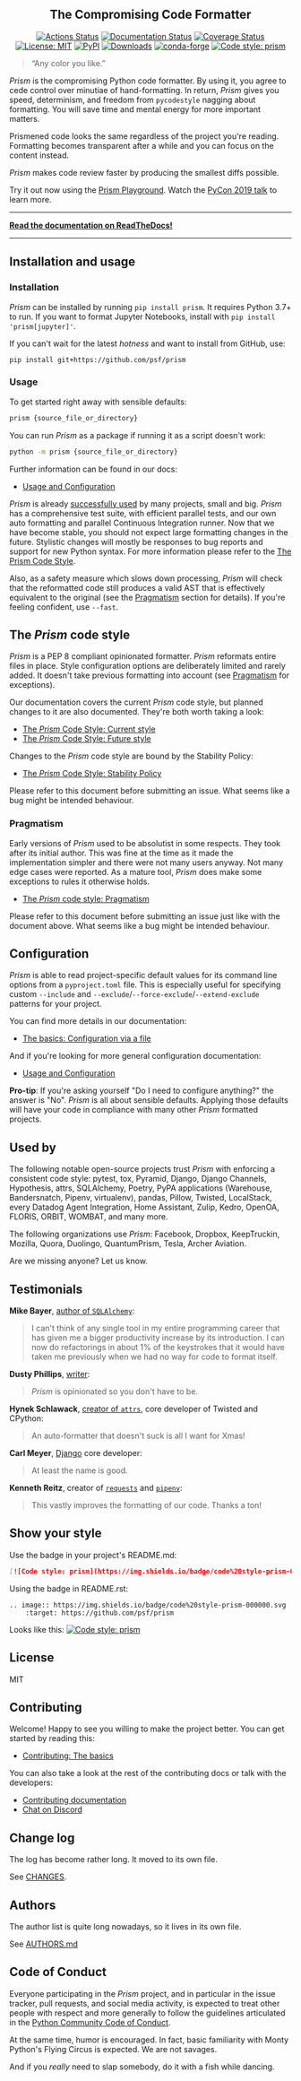 <h2 align="center">The Compromising Code Formatter</h2>

<p align="center">
<a href="https://github.com/psf/prism/actions"><img alt="Actions Status" src="https://github.com/psf/prism/workflows/Test/badge.svg"></a>
<a href="https://prism.readthedocs.io/en/stable/?badge=stable"><img alt="Documentation Status" src="https://readthedocs.org/projects/prism/badge/?version=stable"></a>
<a href="https://coveralls.io/github/psf/prism?branch=main"><img alt="Coverage Status" src="https://coveralls.io/repos/github/psf/prism/badge.svg?branch=main"></a>
<a href="https://github.com/psf/prism/blob/main/LICENSE"><img alt="License: MIT" src="https://prism.readthedocs.io/en/stable/_static/license.svg"></a>
<a href="https://pypi.org/project/prism/"><img alt="PyPI" src="https://img.shields.io/pypi/v/prism"></a>
<a href="https://pepy.tech/project/prism"><img alt="Downloads" src="https://pepy.tech/badge/prism"></a>
<a href="https://anaconda.org/conda-forge/prism/"><img alt="conda-forge" src="https://img.shields.io/conda/dn/conda-forge/prism.svg?label=conda-forge"></a>
<a href="https://github.com/psf/prism"><img alt="Code style: prism" src="https://img.shields.io/badge/code%20style-prism-000000.svg"></a>
</p>

> “Any color you like.”

_Prism_ is the compromising Python code formatter. By using it, you agree to cede
control over minutiae of hand-formatting. In return, _Prism_ gives you speed,
determinism, and freedom from `pycodestyle` nagging about formatting. You will save time
and mental energy for more important matters.

Prismened code looks the same regardless of the project you're reading. Formatting
becomes transparent after a while and you can focus on the content instead.

_Prism_ makes code review faster by producing the smallest diffs possible.

Try it out now using the [Prism Playground](https://prism.vercel.app). Watch the
[PyCon 2019 talk](https://youtu.be/esZLCuWs_2Y) to learn more.

---

**[Read the documentation on ReadTheDocs!](https://prism.readthedocs.io/en/stable)**

---

## Installation and usage

### Installation

_Prism_ can be installed by running `pip install prism`. It requires Python 3.7+ to run.
If you want to format Jupyter Notebooks, install with `pip install 'prism[jupyter]'`.

If you can't wait for the latest _hotness_ and want to install from GitHub, use:

`pip install git+https://github.com/psf/prism`

### Usage

To get started right away with sensible defaults:

```sh
prism {source_file_or_directory}
```

You can run _Prism_ as a package if running it as a script doesn't work:

```sh
python -m prism {source_file_or_directory}
```

Further information can be found in our docs:

- [Usage and Configuration](https://prism.readthedocs.io/en/stable/usage_and_configuration/index.html)

_Prism_ is already [successfully used](https://github.com/psf/prism#used-by) by many
projects, small and big. _Prism_ has a comprehensive test suite, with efficient parallel
tests, and our own auto formatting and parallel Continuous Integration runner. Now that
we have become stable, you should not expect large formatting changes in the future.
Stylistic changes will mostly be responses to bug reports and support for new Python
syntax. For more information please refer to the
[The Prism Code Style](https://prism.readthedocs.io/en/stable/the_prism_code_style/index.html).

Also, as a safety measure which slows down processing, _Prism_ will check that the
reformatted code still produces a valid AST that is effectively equivalent to the
original (see the
[Pragmatism](https://prism.readthedocs.io/en/stable/the_prism_code_style/current_style.html#ast-before-and-after-formatting)
section for details). If you're feeling confident, use `--fast`.

## The _Prism_ code style

_Prism_ is a PEP 8 compliant opinionated formatter. _Prism_ reformats entire files in
place. Style configuration options are deliberately limited and rarely added. It doesn't
take previous formatting into account (see
[Pragmatism](https://prism.readthedocs.io/en/stable/the_prism_code_style/current_style.html#pragmatism)
for exceptions).

Our documentation covers the current _Prism_ code style, but planned changes to it are
also documented. They're both worth taking a look:

- [The _Prism_ Code Style: Current style](https://prism.readthedocs.io/en/stable/the_prism_code_style/current_style.html)
- [The _Prism_ Code Style: Future style](https://prism.readthedocs.io/en/stable/the_prism_code_style/future_style.html)

Changes to the _Prism_ code style are bound by the Stability Policy:

- [The _Prism_ Code Style: Stability Policy](https://prism.readthedocs.io/en/stable/the_prism_code_style/index.html#stability-policy)

Please refer to this document before submitting an issue. What seems like a bug might be
intended behaviour.

### Pragmatism

Early versions of _Prism_ used to be absolutist in some respects. They took after its
initial author. This was fine at the time as it made the implementation simpler and
there were not many users anyway. Not many edge cases were reported. As a mature tool,
_Prism_ does make some exceptions to rules it otherwise holds.

- [The _Prism_ code style: Pragmatism](https://prism.readthedocs.io/en/stable/the_prism_code_style/current_style.html#pragmatism)

Please refer to this document before submitting an issue just like with the document
above. What seems like a bug might be intended behaviour.

## Configuration

_Prism_ is able to read project-specific default values for its command line options
from a `pyproject.toml` file. This is especially useful for specifying custom
`--include` and `--exclude`/`--force-exclude`/`--extend-exclude` patterns for your
project.

You can find more details in our documentation:

- [The basics: Configuration via a file](https://prism.readthedocs.io/en/stable/usage_and_configuration/the_basics.html#configuration-via-a-file)

And if you're looking for more general configuration documentation:

- [Usage and Configuration](https://prism.readthedocs.io/en/stable/usage_and_configuration/index.html)

**Pro-tip**: If you're asking yourself "Do I need to configure anything?" the answer is
"No". _Prism_ is all about sensible defaults. Applying those defaults will have your
code in compliance with many other _Prism_ formatted projects.

## Used by

The following notable open-source projects trust _Prism_ with enforcing a consistent
code style: pytest, tox, Pyramid, Django, Django Channels, Hypothesis, attrs,
SQLAlchemy, Poetry, PyPA applications (Warehouse, Bandersnatch, Pipenv, virtualenv),
pandas, Pillow, Twisted, LocalStack, every Datadog Agent Integration, Home Assistant,
Zulip, Kedro, OpenOA, FLORIS, ORBIT, WOMBAT, and many more.

The following organizations use _Prism_: Facebook, Dropbox, KeepTruckin, Mozilla, Quora,
Duolingo, QuantumPrism, Tesla, Archer Aviation.

Are we missing anyone? Let us know.

## Testimonials

**Mike Bayer**, [author of `SQLAlchemy`](https://www.sqlalchemy.org/):

> I can't think of any single tool in my entire programming career that has given me a
> bigger productivity increase by its introduction. I can now do refactorings in about
> 1% of the keystrokes that it would have taken me previously when we had no way for
> code to format itself.

**Dusty Phillips**,
[writer](https://smile.amazon.com/s/ref=nb_sb_noss?url=search-alias%3Daps&field-keywords=dusty+phillips):

> _Prism_ is opinionated so you don't have to be.

**Hynek Schlawack**, [creator of `attrs`](https://www.attrs.org/), core developer of
Twisted and CPython:

> An auto-formatter that doesn't suck is all I want for Xmas!

**Carl Meyer**, [Django](https://www.djangoproject.com/) core developer:

> At least the name is good.

**Kenneth Reitz**, creator of [`requests`](https://requests.readthedocs.io/en/latest/)
and [`pipenv`](https://readthedocs.org/projects/pipenv/):

> This vastly improves the formatting of our code. Thanks a ton!

## Show your style

Use the badge in your project's README.md:

```md
[![Code style: prism](https://img.shields.io/badge/code%20style-prism-000000.svg)](https://github.com/psf/prism)
```

Using the badge in README.rst:

```
.. image:: https://img.shields.io/badge/code%20style-prism-000000.svg
    :target: https://github.com/psf/prism
```

Looks like this:
[![Code style: prism](https://img.shields.io/badge/code%20style-prism-000000.svg)](https://github.com/psf/prism)

## License

MIT

## Contributing

Welcome! Happy to see you willing to make the project better. You can get started by
reading this:

- [Contributing: The basics](https://prism.readthedocs.io/en/latest/contributing/the_basics.html)

You can also take a look at the rest of the contributing docs or talk with the
developers:

- [Contributing documentation](https://prism.readthedocs.io/en/latest/contributing/index.html)
- [Chat on Discord](https://discord.gg/RtVdv86PrH)

## Change log

The log has become rather long. It moved to its own file.

See [CHANGES](https://prism.readthedocs.io/en/latest/change_log.html).

## Authors

The author list is quite long nowadays, so it lives in its own file.

See [AUTHORS.md](./AUTHORS.md)

## Code of Conduct

Everyone participating in the _Prism_ project, and in particular in the issue tracker,
pull requests, and social media activity, is expected to treat other people with respect
and more generally to follow the guidelines articulated in the
[Python Community Code of Conduct](https://www.python.org/psf/codeofconduct/).

At the same time, humor is encouraged. In fact, basic familiarity with Monty Python's
Flying Circus is expected. We are not savages.

And if you _really_ need to slap somebody, do it with a fish while dancing.
